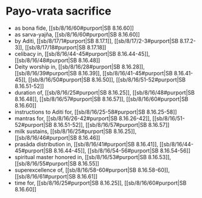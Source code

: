 # Payo-vrata sacrifice

* as bona fide, [[sb/8/16/60#purport|SB 8.16.60]]
* as sarva-yajña, [[sb/8/16/60#purport|SB 8.16.60]]
* by Aditi, [[sb/8/17/1#purport|SB 8.17.1]], [[sb/8/17/2-3#purport|SB 8.17.2-3]], [[sb/8/17/18#purport|SB 8.17.18]]
* celibacy in, [[sb/8/16/44-45#purport|SB 8.16.44-45]], [[sb/8/16/48#purport|SB 8.16.48]]
* Deity worship in, [[sb/8/16/28#purport|SB 8.16.28]], [[sb/8/16/39#purport|SB 8.16.39]], [[sb/8/16/41-45#purport|SB 8.16.41-45]], [[sb/8/16/50#purport|SB 8.16.50]], [[sb/8/16/51-52#purport|SB 8.16.51-52]]
* duration of, [[sb/8/16/25#purport|SB 8.16.25]], [[sb/8/16/48#purport|SB 8.16.48]], [[sb/8/16/57#purport|SB 8.16.57]], [[sb/8/16/60#purport|SB 8.16.60]]
* instructions to Aditi for, [[sb/8/16/25-58#purport|SB 8.16.25-58]]
* mantras for, [[sb/8/16/26-42#purport|SB 8.16.26-42]], [[sb/8/16/51-52#purport|SB 8.16.51-52]], [[sb/8/16/57#purport|SB 8.16.57]]
* milk sustains, [[sb/8/16/25#purport|SB 8.16.25]], [[sb/8/16/46#purport|SB 8.16.46]]
* prasāda distribution in, [[sb/8/16/41#purport|SB 8.16.41]], [[sb/8/16/44-45#purport|SB 8.16.44-45]], [[sb/8/16/54-56#purport|SB 8.16.54-56]]
* spiritual master honored in, [[sb/8/16/53#purport|SB 8.16.53]], [[sb/8/16/55#purport|SB 8.16.55]]
* superexcellence of, [[sb/8/16/58-60#purport|SB 8.16.58-60]], [[sb/8/16/61#purport|SB 8.16.61]]
* time for, [[sb/8/16/25#purport|SB 8.16.25]], [[sb/8/16/60#purport|SB 8.16.60]]
